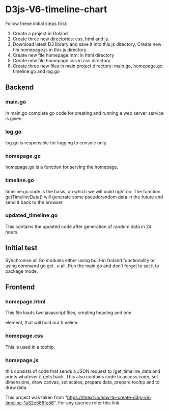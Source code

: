 # D3js-V6-timeline-chart

Follow these initial steps first:

1. Create a project in Goland
2. Create three new directories: css, html and js.
3. Download latest D3 library and save it into this js directory. Create new file homepage.js in this js directory.
4. Create new file homepage.html in html directory
5. Create new file homepage.css in css directory
6. Create three new files in main project directory: main.go, homepage.go, timeline.go and log.go

## Backend

### main.go
In main.go complete go code for creating and running a web server service is given.

### log.go
log.go is responsible for logging to console only.

### homepage.go
homepage.go is a function for serving the homepage.

### timeline.go
timeline.go code is the basis, on which we will build right on. The function getTimelineData() will generate some pseudorandom data in the future and send it back to the browser.

### updated_timeline.go
This contains the updated code after generation of random data in 24 hours.

## Initial test 
Synchronise all Go modules either using built-in Goland functionality or using command go get -u all. Run the main.go and don’t forget to set it to package mode.

## Frontend

### homepage.html
This file loads two javascript files, creating heading and one<div> element, that will hold our timeline.

### homepage.css
This is used in a tooltip.

### homepage.js
this consists of code that sends a JSON request to /get_timeline_data and prints whatever it gets back. This also contains code to access code, set dimensions, draw canvas, set scales, prepare data, prepare tooltip and to draw data.

This project was taken from "https://itnext.io/how-to-create-d3js-v6-timeline-1a32e586fe56". For any queries refer this link.
